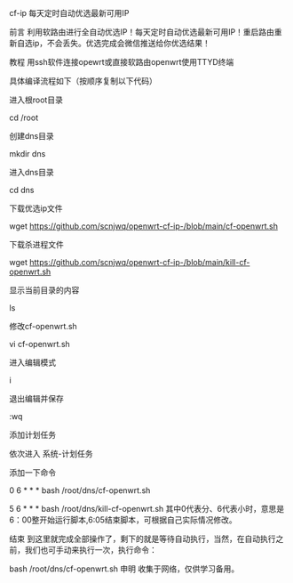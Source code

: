 cf-ip
每天定时自动优选最新可用IP

前言
利用软路由进行全自动优选IP！每天定时自动优选最新可用IP！重启路由重新自选ip，不会丢失。优选完成会微信推送给你优选结果！

教程
用ssh软件连接opewrt或直接软路由openwrt使用TTYD终端

具体编译流程如下（按顺序复制以下代码）

进入根root目录

cd /root

创建dns目录

mkdir dns

进入dns目录

cd dns

下载优选ip文件

wget https://github.com/scnjwq/openwrt-cf-ip-/blob/main/cf-openwrt.sh

下载杀进程文件

wget https://github.com/scnjwq/openwrt-cf-ip-/blob/main/kill-cf-openwrt.sh

显示当前目录的内容

ls

修改cf-openwrt.sh

vi cf-openwrt.sh

进入编辑模式

i

退出编辑并保存

:wq


添加计划任务

依次进入 系统-计划任务

添加一下命令

0 6 * * * bash /root/dns/cf-openwrt.sh

5 6 * * * bash /root/dns/kill-cf-openwrt.sh
其中0代表分、6代表小时，意思是6：00整开始运行脚本,6:05结束脚本，可根据自己实际情况修改。

结束
到这里就完成全部操作了，剩下的就是等待自动执行，当然，在自动执行之前，我们也可手动来执行一次，执行命令：

bash /root/dns/cf-openwrt.sh
申明
收集于网络，仅供学习备用。
